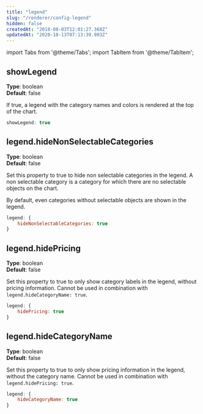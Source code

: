 ```yaml
---
title: "legend"
slug: "/renderer/config-legend"
hidden: false
createdAt: "2018-08-03T12:01:27.368Z"
updatedAt: "2020-10-13T07:13:39.903Z"
---
```


import Tabs from '@theme/Tabs';
import TabItem from '@theme/TabItem';


## showLegend

**Type**: boolean  
**Default**: false  

If true, a legend with the category names and colors is rendered at the top of the chart.

```javascript
showLegend: true
```

## legend.hideNonSelectableCategories

**Type**: boolean  
**Default**: false  

Set this property to true to hide non selectable categories in the legend. A non selectable category is a category for which there are no selectable objects on the chart.
 
By default, even categories without selectable objects are shown in the legend.

```javascript
legend: {
    hideNonSelectableCategories: true
}
```



## legend.hidePricing

**Type**: boolean  
**Default**: false  

Set this property to true to only show category labels in the legend, without pricing information. Cannot be used in combination with `legend.hideCategoryName: true`. 

```javascript
legend: {
    hidePricing: true
}
```

## legend.hideCategoryName

**Type**: boolean  
**Default**: false  

Set this property to true to only show pricing information in the legend, without the category name. Cannot be used in combination with `legend.hidePricing: true`. 

```javascript
legend: {
    hideCategoryName: true
}
```
